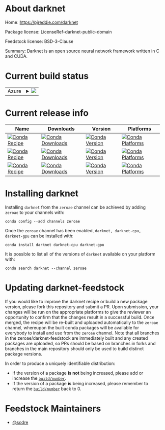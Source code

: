 About darknet
=============

Home: https://pjreddie.com/darknet

Package license: LicenseRef-darknet-public-domain

Feedstock license: BSD-3-Clause

Summary: Darknet is an open source neural network framework written in C and CUDA.



Current build status
====================


<table>
    
  <tr>
    <td>Azure</td>
    <td>
      <details>
        <summary>
          <a href="https://dev.azure.com/zeroae/feedstock-builds/_build/latest?definitionId=2&branchName=master">
            <img src="https://dev.azure.com/zeroae/feedstock-builds/_apis/build/status/darknet-feedstock?branchName=master">
          </a>
        </summary>
        <table>
          <thead><tr><th>Variant</th><th>Status</th></tr></thead>
          <tbody><tr>
              <td>linux_64_cuda_compiler_version10.0</td>
              <td>
                <a href="https://dev.azure.com/zeroae/feedstock-builds/_build/latest?definitionId=2&branchName=master">
                  <img src="https://dev.azure.com/zeroae/feedstock-builds/_apis/build/status/darknet-feedstock?branchName=master&jobName=linux&configuration=linux_64_cuda_compiler_version10.0" alt="variant">
                </a>
              </td>
            </tr><tr>
              <td>linux_64_cuda_compiler_version10.1</td>
              <td>
                <a href="https://dev.azure.com/zeroae/feedstock-builds/_build/latest?definitionId=2&branchName=master">
                  <img src="https://dev.azure.com/zeroae/feedstock-builds/_apis/build/status/darknet-feedstock?branchName=master&jobName=linux&configuration=linux_64_cuda_compiler_version10.1" alt="variant">
                </a>
              </td>
            </tr><tr>
              <td>linux_64_cuda_compiler_version10.2</td>
              <td>
                <a href="https://dev.azure.com/zeroae/feedstock-builds/_build/latest?definitionId=2&branchName=master">
                  <img src="https://dev.azure.com/zeroae/feedstock-builds/_apis/build/status/darknet-feedstock?branchName=master&jobName=linux&configuration=linux_64_cuda_compiler_version10.2" alt="variant">
                </a>
              </td>
            </tr><tr>
              <td>linux_64_cuda_compiler_version9.2</td>
              <td>
                <a href="https://dev.azure.com/zeroae/feedstock-builds/_build/latest?definitionId=2&branchName=master">
                  <img src="https://dev.azure.com/zeroae/feedstock-builds/_apis/build/status/darknet-feedstock?branchName=master&jobName=linux&configuration=linux_64_cuda_compiler_version9.2" alt="variant">
                </a>
              </td>
            </tr><tr>
              <td>linux_64_cuda_compiler_versionNone</td>
              <td>
                <a href="https://dev.azure.com/zeroae/feedstock-builds/_build/latest?definitionId=2&branchName=master">
                  <img src="https://dev.azure.com/zeroae/feedstock-builds/_apis/build/status/darknet-feedstock?branchName=master&jobName=linux&configuration=linux_64_cuda_compiler_versionNone" alt="variant">
                </a>
              </td>
            </tr>
          </tbody>
        </table>
      </details>
    </td>
  </tr>
</table>

Current release info
====================

| Name | Downloads | Version | Platforms |
| --- | --- | --- | --- |
| [![Conda Recipe](https://img.shields.io/badge/recipe-darknet-green.svg)](https://anaconda.org/zeroae/darknet) | [![Conda Downloads](https://img.shields.io/conda/dn/zeroae/darknet.svg)](https://anaconda.org/zeroae/darknet) | [![Conda Version](https://img.shields.io/conda/vn/zeroae/darknet.svg)](https://anaconda.org/zeroae/darknet) | [![Conda Platforms](https://img.shields.io/conda/pn/zeroae/darknet.svg)](https://anaconda.org/zeroae/darknet) |
| [![Conda Recipe](https://img.shields.io/badge/recipe-darknet--cpu-green.svg)](https://anaconda.org/zeroae/darknet-cpu) | [![Conda Downloads](https://img.shields.io/conda/dn/zeroae/darknet-cpu.svg)](https://anaconda.org/zeroae/darknet-cpu) | [![Conda Version](https://img.shields.io/conda/vn/zeroae/darknet-cpu.svg)](https://anaconda.org/zeroae/darknet-cpu) | [![Conda Platforms](https://img.shields.io/conda/pn/zeroae/darknet-cpu.svg)](https://anaconda.org/zeroae/darknet-cpu) |
| [![Conda Recipe](https://img.shields.io/badge/recipe-darknet--gpu-green.svg)](https://anaconda.org/zeroae/darknet-gpu) | [![Conda Downloads](https://img.shields.io/conda/dn/zeroae/darknet-gpu.svg)](https://anaconda.org/zeroae/darknet-gpu) | [![Conda Version](https://img.shields.io/conda/vn/zeroae/darknet-gpu.svg)](https://anaconda.org/zeroae/darknet-gpu) | [![Conda Platforms](https://img.shields.io/conda/pn/zeroae/darknet-gpu.svg)](https://anaconda.org/zeroae/darknet-gpu) |

Installing darknet
==================

Installing `darknet` from the `zeroae` channel can be achieved by adding `zeroae` to your channels with:

```
conda config --add channels zeroae
```

Once the `zeroae` channel has been enabled, `darknet, darknet-cpu, darknet-gpu` can be installed with:

```
conda install darknet darknet-cpu darknet-gpu
```

It is possible to list all of the versions of `darknet` available on your platform with:

```
conda search darknet --channel zeroae
```




Updating darknet-feedstock
==========================

If you would like to improve the darknet recipe or build a new
package version, please fork this repository and submit a PR. Upon submission,
your changes will be run on the appropriate platforms to give the reviewer an
opportunity to confirm that the changes result in a successful build. Once
merged, the recipe will be re-built and uploaded automatically to the
`zeroae` channel, whereupon the built conda packages will be available for
everybody to install and use from the `zeroae` channel.
Note that all branches in the zeroae/darknet-feedstock are
immediately built and any created packages are uploaded, so PRs should be based
on branches in forks and branches in the main repository should only be used to
build distinct package versions.

In order to produce a uniquely identifiable distribution:
 * If the version of a package **is not** being increased, please add or increase
   the [``build/number``](https://conda.io/docs/user-guide/tasks/build-packages/define-metadata.html#build-number-and-string).
 * If the version of a package **is** being increased, please remember to return
   the [``build/number``](https://conda.io/docs/user-guide/tasks/build-packages/define-metadata.html#build-number-and-string)
   back to 0.

Feedstock Maintainers
=====================

* [@sodre](https://github.com/sodre/)

